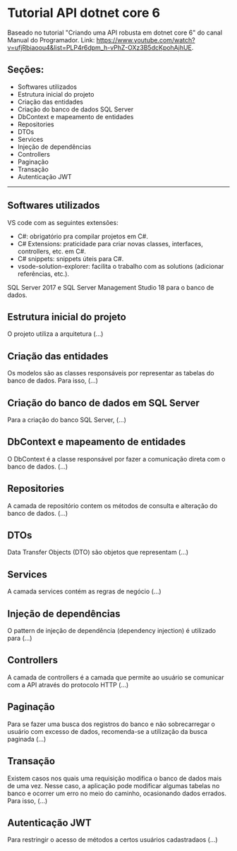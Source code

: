 
# Tutorial API dotnet core 6

Baseado no tutorial "Criando uma API robusta em dotnet core 6" do canal Manual do Programador. Link: https://www.youtube.com/watch?v=ufjRbiaoou4&list=PLP4r6dpm_h-vPhZ-OXz3B5dcKpohAjhUE.

## Seções:
- Softwares utilizados
- Estrutura inicial do projeto
- Criação das entidades
- Criação do banco de dados SQL Server
- DbContext e mapeamento de entidades
- Repositories
- DTOs
- Services
- Injeção de dependências
- Controllers
- Paginação
- Transação
- Autenticação JWT

<hr>

## Softwares utilizados
VS code com as seguintes extensões: 
- C#: obrigatório pra compilar projetos em C#.
- C# Extensions: praticidade para criar novas classes, interfaces, controllers, etc. em C#.
- C# snippets: snippets úteis para C#.
- vsode-solution-explorer: facilita o trabalho com as solutions (adicionar referências, etc.).

SQL Server 2017 e SQL Server Management Studio 18 para o banco de dados.
## Estrutura inicial do projeto
O projeto utiliza a arquitetura (...)

## Criação das entidades
Os modelos são as classes responsáveis por representar as tabelas do banco de dados. Para isso, (...)
## Criação do banco de dados em SQL Server
Para a criação do banco SQL Server, (...)
## DbContext e mapeamento de entidades
O DbContext é a classe responsável por fazer a comunicação direta com o banco de dados. (...)
## Repositories
A camada de repositório contem os métodos de consulta e alteração do banco de dados. (...)
## DTOs
Data Transfer Objects (DTO) são objetos que representam (...)
## Services
A camada services contém as regras de negócio (...)
## Injeção de dependências
O pattern de injeção de dependência (dependency injection) é utilizado para (...)
## Controllers
A camada de controllers é a camada que permite ao usuário se comunicar com a API através do protocolo HTTP (...)
## Paginação
Para se fazer uma busca dos registros do banco e não sobrecarregar o usuário com excesso de dados, recomenda-se a utilização da busca paginada (...)
## Transação
Existem casos nos quais uma requisição modifica o banco de dados mais de uma vez. Nesse caso, a aplicação pode modificar algumas tabelas no banco e ocorrer um erro no meio do caminho, ocasionando dados errados. Para isso, (...)
## Autenticação JWT
Para restringir o acesso de métodos a certos usuários cadastradaos (...)